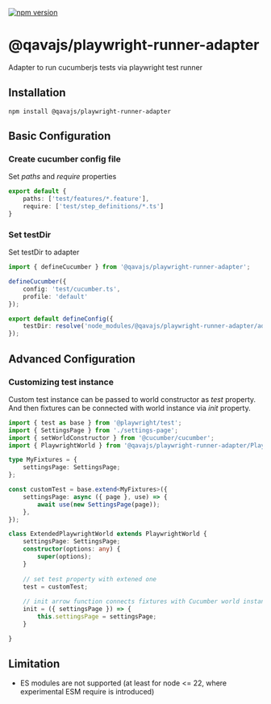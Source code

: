 [![npm version](https://badge.fury.io/js/@qavajs%2Fplaywright-runner-adapter.svg)](https://badge.fury.io/js/@qavajs%2Fplaywright-runner-adapter)

# @qavajs/playwright-runner-adapter
Adapter to run cucumberjs tests via playwright test runner

## Installation

`npm install @qavajs/playwright-runner-adapter`

## Basic Configuration

### Create cucumber config file
Set _paths_ and _require_ properties
```typescript
export default {
    paths: ['test/features/*.feature'],
    require: ['test/step_definitions/*.ts']
}
```
### Set testDir
Set testDir to adapter
```typescript
import { defineCucumber } from '@qavajs/playwright-runner-adapter';

defineCucumber({
    config: 'test/cucumber.ts',
    profile: 'default'
});

export default defineConfig({
    testDir: resolve('node_modules/@qavajs/playwright-runner-adapter/adapter')
});
```

## Advanced Configuration
### Customizing test instance
Custom test instance can be passed to world constructor as _test_ property. 
And then fixtures can be connected with world instance via _init_ property.
```typescript
import { test as base } from '@playwright/test';
import { SettingsPage } from './settings-page';
import { setWorldConstructor } from '@cucumber/cucumber';
import { PlaywrightWorld } from '@qavajs/playwright-runner-adapter/PlaywrightWorld';

type MyFixtures = {
    settingsPage: SettingsPage;
};

const customTest = base.extend<MyFixtures>({
    settingsPage: async ({ page }, use) => {
        await use(new SettingsPage(page));
    },
});

class ExtendedPlaywrightWorld extends PlaywrightWorld {
    settingsPage: SettingsPage;
    constructor(options: any) {
        super(options);
    }
    
    // set test property with extened one
    test = customTest;
    
    // init arrow function connects fixtures with Cucumber world instance
    init = ({ settingsPage }) => {
        this.settingsPage = settingsPage;
    }

}
```

## Limitation
- ES modules are not supported (at least for node <= 22, where experimental ESM require is introduced)


